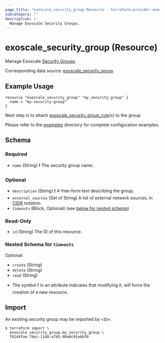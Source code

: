 ```yaml
---
page_title: "exoscale_security_group Resource - terraform-provider-exoscale"
subcategory: ""
description: |-
  Manage Exoscale Security Groups.
---
```


# exoscale_security_group (Resource)

Manage Exoscale [Security Groups](https://community.exoscale.com/documentation/compute/security-groups/).

Corresponding data source: [exoscale_security_group](../data-sources/security_group.md).

## Example Usage

```hcl
resource "exoscale_security_group" "my_security_group" {
  name = "my-security-group"
}
```

Next step is to attach [exoscale_security_group_rule](./security_group_rule.md)(s) to the group.

Please refer to the [examples](https://github.com/exoscale/terraform-provider-exoscale/tree/master/examples/)
directory for complete configuration examples.

<!-- schema generated by tfplugindocs -->
## Schema

### Required

- `name` (String) ❗ The security group name.

### Optional

- `description` (String) ❗ A free-form text describing the group.
- `external_sources` (Set of String) A list of external network sources, in [CIDR](https://en.wikipedia.org/wiki/Classless_Inter-Domain_Routing#CIDR_notatio) notation.
- `timeouts` (Block, Optional) (see [below for nested schema](#nestedblock--timeouts))

### Read-Only

- `id` (String) The ID of this resource.

<a id="nestedblock--timeouts"></a>
### Nested Schema for `timeouts`

Optional:

- `create` (String)
- `delete` (String)
- `read` (String)

* The symbol ❗ in an attribute indicates that modifying it, will force the creation of a new resource.

## Import

An existing security group may be imported by `<ID>`:

```shell
$ terraform import \
  exoscale_security_group.my_security_group \
  f81d4fae-7dec-11d0-a765-00a0c91e6bf6
```
